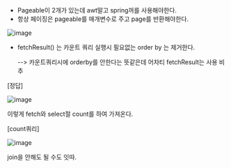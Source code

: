 - Pageable이 2개가 있는데 awt말고 spring꺼를 사용해야한다.
- 항상 페이징은 pageable를 매개변수로 주고 page를 반환해야한다.

![image](https://user-images.githubusercontent.com/108928206/195323249-9a6702c5-75be-4b3a-a8c5-fc0afdd41529.png)

- fetchResult() 는 카운트 쿼리 실행시 필요없는 order by 는 제거한다.

    --> 카운트쿼리시에 orderby를 안한다는 뜻같은데 어차티 fetchResult는 사용 비추
    
[정답]

![image](https://user-images.githubusercontent.com/108928206/195326463-3269fc1d-9e39-4c6b-be65-2583bf3d35e9.png)

이렇게 fetch와 select절 count를 하여 가져온다.

[count쿼리]

![image](https://user-images.githubusercontent.com/108928206/195328742-1c8ee27c-f45c-4431-80b2-0438e415dc82.png)

join을 안해도 될 수도 잇따.
